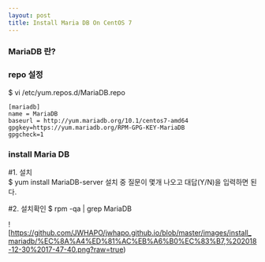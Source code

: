 ```yaml
---
layout: post
title: Install Maria DB On CentOS 7
---
```


### MariaDB 란?
[Maria DB Wiki]: https://ko.wikipedia.org/wiki/MariaDB


### repo 설정

$ vi /etc/yum.repos.d/MariaDB.repo

```
[mariadb]
name = MariaDB
baseurl = http://yum.mariadb.org/10.1/centos7-amd64
gpgkey=https://yum.mariadb.org/RPM-GPG-KEY-MariaDB
gpgcheck=1
```

### install Maria DB
#1. 설치  
$ yum install MariaDB-server
설치 중 질문이 몇개 나오고 대답(Y/N)을 입력하면 된다.

#2. 설치확인
$ rpm -qa | grep MariaDB

![https://github.com/JWHAPO/jwhapo.github.io/blob/master/images/install_mariadb/%EC%8A%A4%ED%81%AC%EB%A6%B0%EC%83%B7,%202018-12-30%2017-47-40.png?raw=true)



